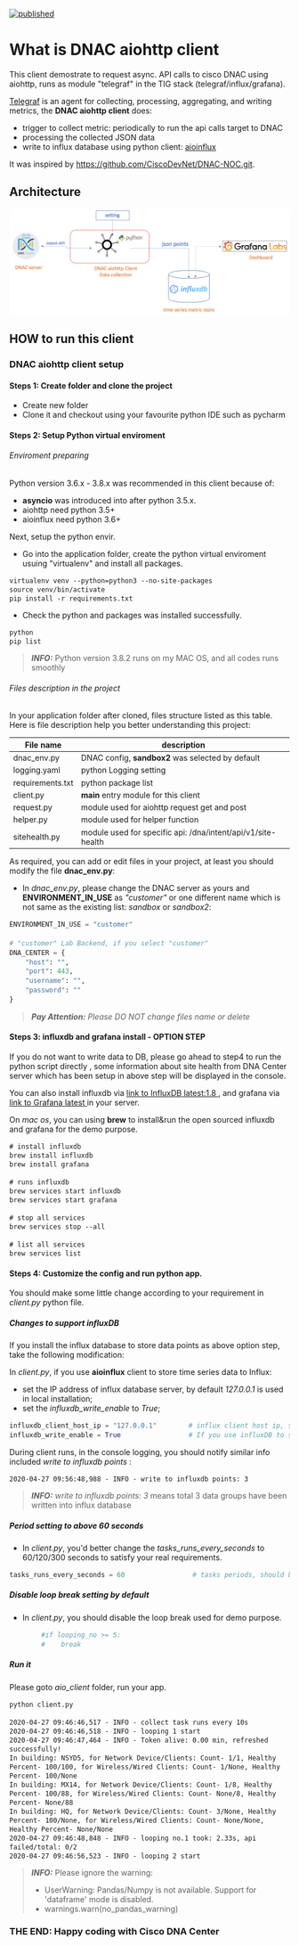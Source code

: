 [![published](https://static.production.devnetcloud.com/codeexchange/assets/images/devnet-published.svg)](https://developer.cisco.com/codeexchange/github/repo/yijxiang/DNAC_aiohttp_client)

# What is DNAC aiohttp client

This client demostrate to request async. API calls to cisco DNAC using aiohttp, runs as module "telegraf" in the TIG stack (telegraf/influx/grafana).

[Telegraf](https://github.com/influxdata/telegraf) is an agent for collecting, processing, aggregating, and writing metrics, the **DNAC aiohttp client** does:

- trigger to collect metric: periodically to run the api calls target to DNAC
- processing the collected JSON data
- write to influx database using python client: [ aioinflux ](https://aioinflux.readthedocs.io/en/stable/)

It was inspired by https://github.com/CiscoDevNet/DNAC-NOC.git. 

## Architecture

![Architecture](image/arch.png "aiohttp client architecture")

## HOW to run this client

### DNAC aiohttp client setup

#### Steps 1: Create folder and clone the project

- Create new folder
- Clone it and checkout using your favourite python IDE such as pycharm

#### Steps 2: Setup Python virtual enviroment

###### Enviroment preparing

Python version 3.6.x - 3.8.x was recommended in this client because of:

  - **asyncio** was introduced into after python 3.5.x.
  - aiohttp need python 3.5+
  - aioinflux need python 3.6+


Next, setup the python envir.

- Go into the application folder, create the python virtual enviroment usuing "virtualenv" and install all packages.

``` 
virtualenv venv --python=python3 --no-site-packages
source venv/bin/activate
pip install -r requirements.txt 
```

- Check the python and packages was installed successfully.

``` 
python
pip list
```

> **_INFO:_**  Python version 3.8.2 runs on my MAC OS, and all codes runs smoothly


###### Files description in the project
In your application folder after cloned, files structure listed as this table. Here is file description help you better understanding this project:

| File name        | description                                                  |
| ---------------- | ------------------------------------------------------------ |
| dnac_env.py      | DNAC config, **sandbox2** was selected by default            |
| logging.yaml     | python Logging setting                                       |
| requirements.txt | python package list                                          |
| client.py        | **main** entry module for this client                        |
| request.py       | module used for aiohttp request get and post                 |
| helper.py        | module used for helper function                              |
| sitehealth.py    | module used for specific api: /dna/intent/api/v1/site-health |


As required, you can add or edit files in your project, at least you should modify the file **dnac_env.py**:

- In *dnac_env.py*, please change the DNAC server as yours and **ENVIRONMENT_IN_USE** as *"customer"* or one different name which is not same as the existing list: *sandbox* or *sandbox2*:

``` python
ENVIRONMENT_IN_USE = "customer"

# "customer" Lab Backend, if you select "customer"
DNA_CENTER = {
    "host": "",
    "port": 443,
    "username": "",
    "password": ""
}

```

> **_Pay Attention:_**  *Please DO NOT change files name or delete*


#### Steps 3: influxdb and grafana install - OPTION STEP

If you do not want to write data to DB, please go ahead to step4 to run the python script directly , some information about site health from DNA Center server which has been setup in above step will be displayed in the console.

You can also install influxdb via [ link to InfluxDB latest:1.8 ](https://docs.influxdata.com/influxdb/v1.8/introduction/install/), and grafana via [ link to Grafana latest ](https://grafana.com/docs/grafana/latest/) in your server.

On _mac os_, you can using **brew** to install&run the open sourced influxdb and grafana for the demo purpose.

```
# install influxdb
brew install influxdb
brew install grafana

# runs influxdb
brew services start influxdb
brew services start grafana

# stop all services
brew services stop --all

# list all services
brew services list

```


#### Steps 4: Customize the config and run python app.

You should make some little change according to your requirement in *client.py* python file.

##### Changes to support influxDB

If you install the influx database to store data points as above option step, take the following modification:

In *client.py*, if you use **aioinflux** client to store time series data to Influx:
  - set the IP address of influx database server, by default *127.0.0.1* is used in local installation;
  - set the *influxdb_write_enable* to *True*;

``` python
influxdb_client_host_ip = "127.0.0.1"        # influx client host ip, should be modified according to your app
influxdb_write_enable = True                 # If you use influxDB to store data, please change it to True
```

During client runs, in the console logging, you should notify similar info included *write to influxdb points* :
```
2020-04-27 09:56:48,988 - INFO - write to influxdb points: 3
```

> **_INFO:_**  *write to influxdb points: 3* means total 3 data groups have been written into influx database


##### Period setting to above 60 seconds

- In *client.py*, you'd better change the *tasks_runs_every_seconds* to 60/120/300 seconds to satisfy your real requirements.

``` python
tasks_runs_every_seconds = 60                 # tasks periods, should be modified according to your app
```

##### Disable loop break setting by default

- In *client.py*, you should disable the loop break used for demo purpose.

``` python
        #if looping_no >= 5:
        #    break
```

##### Run it

Please goto *aio_client* folder, run your app.
``` 
python client.py

2020-04-27 09:46:46,517 - INFO - collect task runs every 10s
2020-04-27 09:46:46,518 - INFO - looping 1 start
2020-04-27 09:46:47,464 - INFO - Token alive: 0.00 min, refreshed successfully!
In building: NSYD5, for Network Device/Clients: Count- 1/1, Healthy Percent- 100/100, for Wireless/Wired Clients: Count- 1/None, Healthy Percent- 100/None
In building: MX14, for Network Device/Clients: Count- 1/8, Healthy Percent- 100/88, for Wireless/Wired Clients: Count- None/8, Healthy Percent- None/88
In building: HQ, for Network Device/Clients: Count- 3/None, Healthy Percent- 100/None, for Wireless/Wired Clients: Count- None/None, Healthy Percent- None/None
2020-04-27 09:46:48,848 - INFO - looping no.1 took: 2.33s, api failed/total: 0/2
2020-04-27 09:46:56,523 - INFO - looping 2 start

```



> **_INFO:_**  Please ignore the warning: 
> - UserWarning: Pandas/Numpy is not available. Support for 'dataframe' mode is disabled.
> - warnings.warn(no_pandas_warning)
 

### THE END: Happy coding with Cisco DNA Center